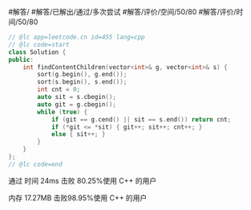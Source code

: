 #解答/ #解答/已解出/通过/多次尝试 #解答/评价/空间/50/80 #解答/评价/时间/50/80

``` cpp
// @lc app=leetcode.cn id=455 lang=cpp
// @lc code=start
class Solution {
public:
    int findContentChildren(vector<int>& g, vector<int>& s) {
		sort(g.begin(), g.end());
		sort(s.begin(), s.end());
		int cnt = 0;
		auto sit = s.cbegin();
		auto git = g.cbegin();
		while (true) {
			if (git == g.cend() || sit == s.end()) return cnt;
			if (*git <= *sit) { git++; sit++; cnt++; }
			else { sit++; } 
		}
    }
};
// @lc code=end
```

通过
时间
24ms
击败 80.25%使用 C++ 的用户

内存
17.27MB
击败98.95%使用 C++ 的用户